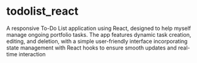 # todolist_react

A responsive To-Do List application using React, designed to help myself manage ongoing portfolio tasks. The app features dynamic task creation, editing, and deletion, with a simple user-friendly interface incorporating state management with React hooks to ensure smooth updates and real-time interaction

